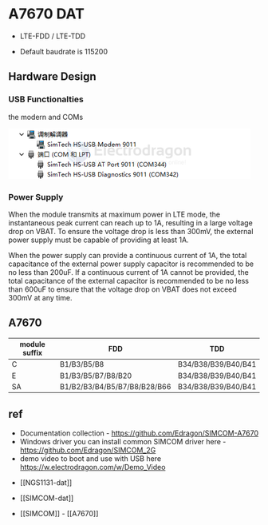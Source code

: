 
# A7670 DAT

- LTE-FDD / LTE-TDD

* Default baudrate is 115200




## Hardware Design 

### USB Functionalties 

the modern and COMs 

![](2025-04-18-18-55-03.png)

### Power Supply 

When the module transmits at maximum power in LTE mode, the instantaneous peak current can reach up to 1A, resulting in a large voltage drop on VBAT. To ensure the voltage drop is less than 300mV, the external power supply must be capable of providing at least 1A.

When the power supply can provide a continuous current of 1A, the total capacitance of the external power supply capacitor is recommended to be no less than 200uF. If a continuous current of 1A cannot be provided, the total capacitance of the external capacitor is recommended to be no less than 600uF to ensure that the voltage drop on VBAT does not exceed 300mV at any time.

## A7670

| module suffix | FDD                          | TDD                 |
| ------------- | ---------------------------- | ------------------- |
| C             | B1/B3/B5/B8                  | B34/B38/B39/B40/B41 |
| E             | B1/B3/B5/B7/B8/B20           | B34/B38/B39/B40/B41 |
| SA            | B1/B2/B3/B4/B5/B7/B8/B28/B66 | B34/B38/B39/B40/B41 |



## ref 

* Documentation collection - https://github.com/Edragon/SIMCOM-A7670
* Windows driver you can install common SIMCOM driver here - https://github.com/Edragon/SIMCOM_2G
* demo video to boot and use with USB here https://w.electrodragon.com/w/Demo_Video



- [[NGS1131-dat]]

- [[SIMCOM-dat]] 

- [[SIMCOM]] - [[A7670]]